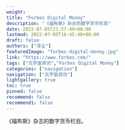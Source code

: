```yaml
---
weight: 
title: "Forbes Digital Money"
description: "《福布斯》杂志的数字货币栏目"
date: 2022-07-05T21:57:40+08:00
lastmod: 2022-07-05T16:45:40+08:00
draft: false
authors: ["浮尘"]
featuredImage: "forbes-digital-money.jpg"
link: "https://www.forbes.com/"
tags: ["元宇宙资讯","Forbes Digital Money"]
categories: ["navigation"]
navigation: ["元宇宙资讯"]
lightgallery: true
toc: true
pinned: false
recommend: false
recommend1: false
---
```

《福布斯》杂志的数字货币栏目。